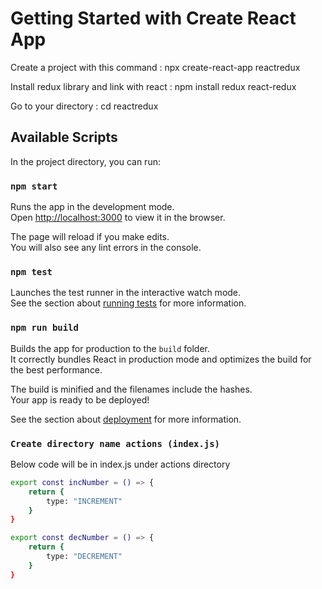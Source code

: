 # Getting Started with Create React App

Create a project with this command : npx create-react-app reactredux

Install redux library and link with react : npm install redux react-redux


Go to your directory : cd reactredux
## Available Scripts

In the project directory, you can run:

### `npm start`

Runs the app in the development mode.\
Open [http://localhost:3000](http://localhost:3000) to view it in the browser.

The page will reload if you make edits.\
You will also see any lint errors in the console.

### `npm test`

Launches the test runner in the interactive watch mode.\
See the section about [running tests](https://facebook.github.io/create-react-app/docs/running-tests) for more information.

### `npm run build`

Builds the app for production to the `build` folder.\
It correctly bundles React in production mode and optimizes the build for the best performance.

The build is minified and the filenames include the hashes.\
Your app is ready to be deployed!

See the section about [deployment](https://facebook.github.io/create-react-app/docs/deployment) for more information.

### `Create directory name actions (index.js)`

Below code will be in index.js under actions directory

```bash
export const incNumber = () => {
    return {
        type: "INCREMENT"
    }
}

export const decNumber = () => {
    return {
        type: "DECREMENT"
    }
}
```